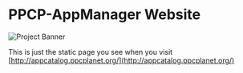 # PPCP-AppManager Website
![Project Banner](https://i.imgur.com/jgTiswg.png)

This is just the static page you see when you visit [http://appcatalog.ppcplanet.org/](http://appcatalog.ppcplanet.org/)
